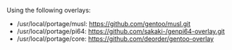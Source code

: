 Using the following overlays:

- /usr/local/portage/musl: https://github.com/gentoo/musl.git
- /usr/local/portage/pi64: https://github.com/sakaki-/genpi64-overlay.git
- /usr/local/portage/core: https://github.com/deorder/gentoo-overlay
